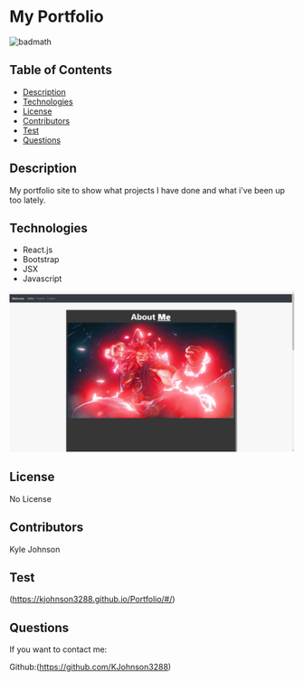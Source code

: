 #  My Portfolio
![badmath](https://img.shields.io/github/languages/top/nielsenjared/badmath)


## Table of Contents
* [Description](#description)
* [Technologies](#Technologies)
* [License](#license)
* [Contributors](#contributors)
* [Test](#test)
* [Questions](#questions)

## Description
My portfolio site to show what projects I have done and what i've been up too lately.

## Technologies
* React.js
* Bootstrap
* JSX
* Javascript

<img src="src/images/portfolio.png"/>


## License
No License

## Contributors
Kyle Johnson

## Test
(https://kjohnson3288.github.io/Portfolio/#/)

## Questions
If you want to contact me:

Github:(https://github.com/KJohnson3288)
